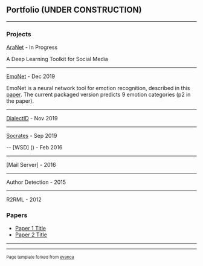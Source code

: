 ## Portfolio (UNDER CONSTRUCTION)

---

### Projects


[AraNet]() - In Progress

A Deep Learning Toolkit for Social Media


---
[EmoNet](/) - Dec 2019


EmoNet is a neural network tool for emotion recognition, described in this [paper](https://www.aclweb.org/anthology/P17-1067/). The current packaged version predicts 9 emotion categories (p2 in the paper).

---
[DialectID](http://example.com/) - Nov 2019

---
[Socrates]() - Sep 2019

--
[WSD] () - Feb 2016

---
[Mail Server] - 2016

---
Author Detection - 2015

---
R2RML - 2012



### Papers

- [Paper 1 Title](http://example.com/)
- [Paper 2 Title](http://example.com/)


---




---
<p style="font-size:11px">Page template forked from <a href="https://github.com/evanca/quick-portfolio">evanca</a></p>
<!-- Remove above link if you don't want to attibute -->
